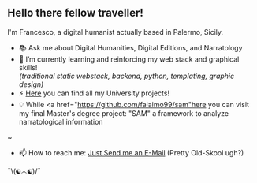## Hello there fellow traveller!
I'm Francesco, a digital humanist actually based in Palermo, Sicily.

- 📚  Ask me about Digital Humanities, Digital Editions, and Narratology 
- 🌱  I’m currently learning and reinforcing my web stack and graphical skills!\
   _(traditional static webstack, backend, python, templating, graphic design)_
- ⚡  <a href="https://gist.github.com/falaimo99/2f1eac32177b862fef869adeb7735178#file-universityprojects-md">Here</a> you can find all my University projects!
- 💡 While <a href="https://github.com/falaimo99/sam"here you can visit my final Master's degree project: "SAM" a framework to analyze narratological information

~
- 📫  How to reach me: <a href="mailto:falaimo99@gmail.com">Just Send me an E-Mail</a> (Pretty Old-Skool ugh?)

¯\\(☯෴☯)/¯

<!--
**falaimo99/falaimo99** is a ✨ _special_ ✨ repository because its `README.md` (this file) appears on your GitHub profile.

Here are some ideas to get you started:

- 🔭 I’m currently working on ...
- 🌱 I’m currently learning ...
- 👯 I’m looking to collaborate on ...
- 🤔 I’m looking for help with ...
- 💬 Ask me about ...
- 📫 How to reach me: ...
- 😄 Pronouns: ...
- ⚡ Fun fact: ...
-->
